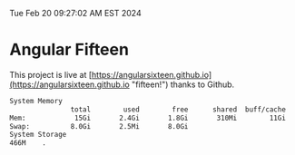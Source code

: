 Tue Feb 20 09:27:02 AM EST 2024

# Angular Fifteen


This project is live at [https://angularsixteen.github.io](https://angularsixteen.github.io "fifteen!") thanks to Github.

```bash
System Memory
               total        used        free      shared  buff/cache   available
Mem:            15Gi       2.4Gi       1.8Gi       310Mi        11Gi        12Gi
Swap:          8.0Gi       2.5Mi       8.0Gi
System Storage
466M	.
```
```bash
